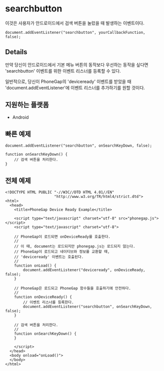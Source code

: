 searchbutton
===========

이것은 사용자가 안드로이드에서 검색 버튼을 눌렀을 때 발생하는 이벤트이다.

    document.addEventListener("searchbutton", yourCallbackFunction, false);

Details
-------

만약 당신이 안드로이드에서 기본 메뉴 버튼의 동작보다 우선하는 동작을 싶다면 'searchbutton' 이벤트를 위한 이벤트 리스너를 등록할 수 있다.

일반적으로, 당신이 PhoneGap의 'deviceready' 이벤트를 받았을 때 'document.addEventListener'에 이벤트 리스너를 추가하기를 원할 것이다.

지원하는 플랫폼
-------------------

- Android

빠른 예제
-------------

    document.addEventListener("searchbutton", onSearchKeyDown, false);

    function onSearchKeyDown() {
        // 검색 버튼을 처리한다.
    }

전체 예제
------------

    <!DOCTYPE HTML PUBLIC "-//W3C//DTD HTML 4.01//EN"
                          "http://www.w3.org/TR/html4/strict.dtd">
    <html>
      <head>
        <title>PhoneGap Device Ready Example</title>

        <script type="text/javascript" charset="utf-8" src="phonegap.js"></script>
        <script type="text/javascript" charset="utf-8">

        // PhoneGap이 로드되면 onDeviceReady를 호출한다.
        //
        // 이 때, document는 로드되지만 phonegap.js는 로드되지 않는다.
        // PhoneGap이 로드되고 네이티브와 정보를 교환할 때,
        // 'deviceready' 이벤트는 호출된다.
        // 
        function onLoad() {
            document.addEventListener("deviceready", onDeviceReady, false);
        }

        // PhoneGap은 로드되고 PhoneGap 함수들을 호출하기에 안전하다.
        //
        function onDeviceReady() {
            // 이벤트 리스너를 등록한다.
            document.addEventListener("searchbutton", onSearchKeyDown, false);
        }
        
        // 검색 버튼을 처리한다.
        //
        function onSearchKeyDown() {
        }

        </script>
      </head>
      <body onload="onLoad()">
      </body>
    </html>
